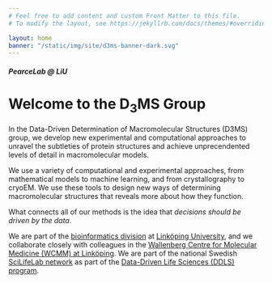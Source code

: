 ```yaml
---
# Feel free to add content and custom Front Matter to this file.
# To modify the layout, see https://jekyllrb.com/docs/themes/#overriding-theme-defaults

layout: home
banner: "/static/img/site/d3ms-banner-dark.svg"
---
```


##### PearceLab @ LiU
# Welcome to the D<sub>3</sub>MS Group 

In the Data-Driven Determination of Macromolecular Structures (D3MS) group, we develop new experimental and computational approaches to unravel the subtleties of protein structures and achieve unprecendented levels of detail in macromolecular models.

We use a variety of computational and experimental approaches, from mathematical models to machine learning, and from crystallography to cryoEM. We use these tools to design new ways of determining macromolecular structures that reveals more about how they function. 

What connects all of our methods is the idea that *decisions should be driven by the data*.

We are part of the [bioinformatics division](https://liu.se/en/organisation/liu/ifm/bioin) at [Linköping University](https://liu.se/en), and we collaborate closely with colleagues in the [Wallenberg Centre for Molecular Medicine (WCMM) at Linköping](https://liu.se/en/research/wcmm). We are part of the national Swedish [SciLifeLab network](https://www.scilifelab.se/) as part of the [Data-Driven Life Sciences (DDLS) program](https://www.scilifelab.se/data-driven/about/). 
